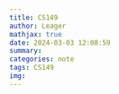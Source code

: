 ```yaml
---
title: CS149
author: Leager
mathjax: true
date: 2024-03-03 12:08:59
summary:
categories: note
tags: CS149
img:
---
```

